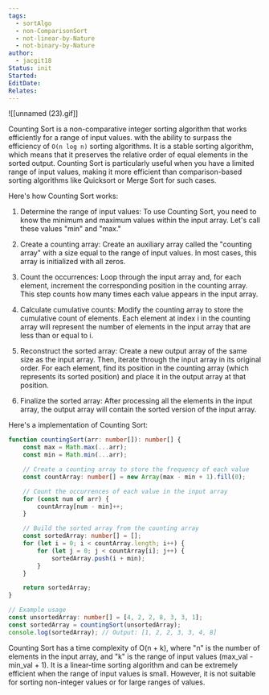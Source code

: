 ```yaml
---
tags:
  - sortAlgo
  - non-ComparisonSort
  - not-linear-by-Nature
  - not-binary-by-Nature
author:
  - jacgit18
Status: init
Started: 
EditDate: 
Relates:
---
```

![[unnamed (23).gif]]


Counting Sort is a non-comparative integer sorting algorithm that works efficiently for a range of input values. with the ability to surpass the efficiency of `O(n log n)` sorting algorithms. It is a stable sorting algorithm, which means that it preserves the relative order of equal elements in the sorted output. Counting Sort is particularly useful when you have a limited range of input values, making it more efficient than comparison-based sorting algorithms like Quicksort or Merge Sort for such cases.

Here's how Counting Sort works:

1. Determine the range of input values: To use Counting Sort, you need to know the minimum and maximum values within the input array. Let's call these values "min" and "max."

2. Create a counting array: Create an auxiliary array called the "counting array" with a size equal to the range of input values. In most cases, this array is initialized with all zeros.

3. Count the occurrences: Loop through the input array and, for each element, increment the corresponding position in the counting array. This step counts how many times each value appears in the input array.

4. Calculate cumulative counts: Modify the counting array to store the cumulative count of elements. Each element at index i in the counting array will represent the number of elements in the input array that are less than or equal to i.

5. Reconstruct the sorted array: Create a new output array of the same size as the input array. Then, iterate through the input array in its original order. For each element, find its position in the counting array (which represents its sorted position) and place it in the output array at that position.

6. Finalize the sorted array: After processing all the elements in the input array, the output array will contain the sorted version of the input array.

Here's a implementation of Counting Sort:

```typescript
function countingSort(arr: number[]): number[] {
    const max = Math.max(...arr);
    const min = Math.min(...arr);

    // Create a counting array to store the frequency of each value
    const countArray: number[] = new Array(max - min + 1).fill(0);

    // Count the occurrences of each value in the input array
    for (const num of arr) {
        countArray[num - min]++;
    }

    // Build the sorted array from the counting array
    const sortedArray: number[] = [];
    for (let i = 0; i < countArray.length; i++) {
        for (let j = 0; j < countArray[i]; j++) {
            sortedArray.push(i + min);
        }
    }

    return sortedArray;
}

// Example usage
const unsortedArray: number[] = [4, 2, 2, 8, 3, 3, 1];
const sortedArray = countingSort(unsortedArray);
console.log(sortedArray); // Output: [1, 2, 2, 3, 3, 4, 8]
```


Counting Sort has a time complexity of O(n + k), where "n" is the number of elements in the input array, and "k" is the range of input values (max_val - min_val + 1). It is a linear-time sorting algorithm and can be extremely efficient when the range of input values is small. However, it is not suitable for sorting non-integer values or for large ranges of values.